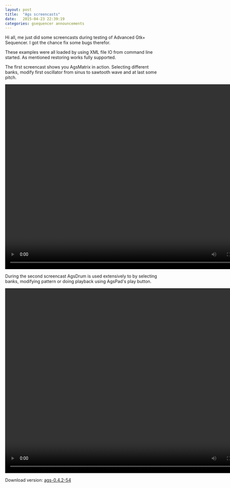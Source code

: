 ```yaml
---
layout: post
title:  "Ags screencasts"
date:   2015-04-23 22:39:19
categories: gsequencer announcements
---
```

Hi all, me just did some screencasts during testing of Advanced Gtk+ Sequencer. I got the chance fix some bugs therefor.

These examples were all loaded by using XML file IO from command line started. As mentioned restoring works fully supported.

The first screencast shows you AgsMatrix in action. Selecting different banks, modify first oscillator from sinus to sawtooth wave and at last some pitch.

<video width="800" height="600" controls>
<source src="http://gsequencer.org/videos/ags-matrix.mp4" type="video/mp4">
<source src="http://gsequencer.org/videos/ags-matrix.webm" type="video/webm">
Your browser does not support HTML 5 video tag.
</video> 

During the second screencast AgsDrum is used extensively to by selecting banks, modifying pattern or doing playback using AgsPad's play button.

<video width="800" height="600" controls>
<source src="http://gsequencer.org/videos/ags-drum.mp4" type="video/mp4">
<source src="http://gsequencer.org/videos/ags-drum.webm" type="video/webm">
Your browser does not support HTML 5 video tag.
</video> 

Download version: [ags-0.4.2-54][ags-0_4_2-54]

[ags-0_4_2-54]:      http://gsequencer.org/downloads/ags-0_4_2-54.tar.bz2
